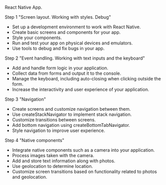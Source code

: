 React Native App.

Step 1 "Screen layout. Working with styles. Debug"

- Set up a development environment to work with React Native.
- Create basic screens and components for your app.
- Style your components.
- Run and test your app on physical devices and emulators.
- Use tools to debug and fix bugs in your app.

Step 2 "Event handling. Working with text inputs and the keyboard"

- Add and handle form logic in your application.
- Collect data from forms and output it to the console.
- Manage the keyboard, including auto-closing when clicking outside the form.
- Increase the interactivity and user experience of your application.

Step 3 "Navigation"

- Create screens and customize navigation between them.
- Use createStackNavigator to implement stack navigation.
- Customize transitions between screens.
- Add bottom navigation using createBottomTabNavigator.
- Style navigation to improve user experience.

Step 4 "Native components"

- Integrate native components such as a camera into your application.
- Process images taken with the camera.
- Add and store text information along with photos.
- Use geolocation to determine location.
- Customize screen transitions based on functionality related to photos and geolocation.
